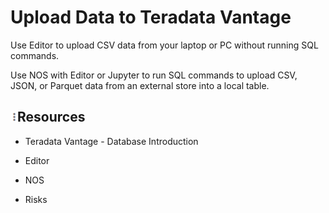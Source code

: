 # Upload Data to Teradata Vantage

Use Editor to upload CSV data from your laptop or PC without running SQL commands.

Use NOS with Editor or Jupyter to run SQL commands to upload CSV, JSON, or Parquet data from an external store into a local table.

## ![more-options.png](Images/ppy1633638332163.png)Resources

-   Teradata Vantage - Database Introduction

-   Editor

-   NOS

-   Risks


